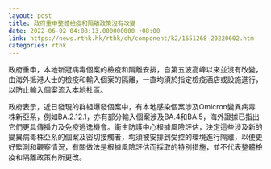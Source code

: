 ```yaml
---
layout: post
title: 政府重申整體檢疫和隔離政策沒有改變
date: 2022-06-02 04:08:13.000000000 +08:00
link: https://news.rthk.hk/rthk/ch/component/k2/1651268-20220602.htm
categories: rthk
---
```


政府重申，本地新冠病毒個案的檢疫和隔離安排，自第五波高峰以來並沒有改變，由海外抵港人士的檢疫和輸入個案的隔離，一直均須於指定檢疫酒店或設施進行，以防止輸入個案流入本地社區。

政府表示，近日發現的群組爆發個案中，有本地感染個案涉及Omicron變異病毒株新亞系，例如BA.2.12.1，亦有部分輸入個案涉及BA.4和BA.5，海外證據已指出它們更具傳播力及免疫逃逸機會。衞生防護中心根據風險評估，決定這些涉及新的變異病毒株亞系的個案及密切接觸者，均須被安排到受控的環境進行隔離，以便更好監測和觀察情況，有關做法是根據風險評估而採取的特別措施，並不代表整體檢疫和隔離政策有所更改。
